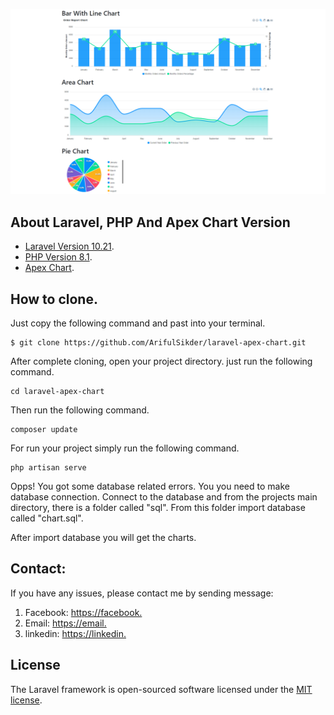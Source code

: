 <p align="center"><a href="https://laravel.com" target="_blank"><img src="public/chart.png" width="full" alt="Laravel Logo"></a></p>


## About Laravel, PHP And Apex Chart Version


-   [Laravel Version 10.21](https://laravel.com).
-   [PHP Version 8.1](https://php.net).
-   [Apex Chart](https://apexcharts.com/docs/installation/).

## How to clone.
Just copy the following command and past into your terminal.

    $ git clone https://github.com/ArifulSikder/laravel-apex-chart.git

After complete cloning, open your project directory. just run the following command.

    cd laravel-apex-chart

Then run the following command.

    composer update

For run your project simply run the following command.

    php artisan serve

Opps! You got some database related errors. You you need to make database connection. Connect to the database and from the projects main directory, there is a folder called "sql". From this folder import database called "chart.sql".

After import database you will get the charts. 


## Contact:
If you have any issues, please contact me by sending message:

1. Facebook: [https://facebook.](https://www.facebook.com/arifulsikderr/)
2. Email: [https://email.](mdislamnoyon3@gmail.com)
3. linkedin: [https://linkedin.](https://www.linkedin.com/in/arifulsidkerr/)

## License

The Laravel framework is open-sourced software licensed under the [MIT license](https://opensource.org/licenses/MIT).
